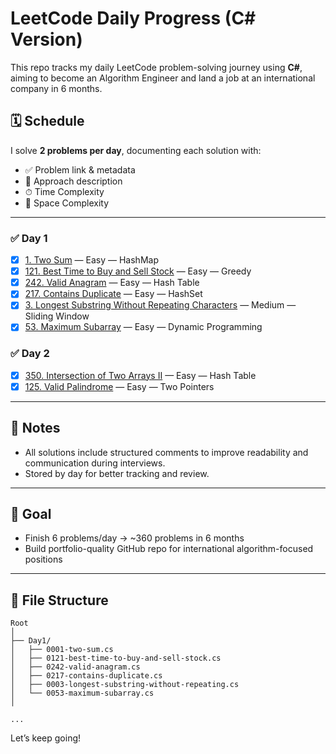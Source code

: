 # LeetCode Daily Progress (C# Version)

This repo tracks my daily LeetCode problem-solving journey using **C#**, aiming to become an Algorithm Engineer and land a job at an international company in 6 months.

## 🗓 Schedule
I solve **2 problems per day**, documenting each solution with:
- ✅ Problem link & metadata
- 🧠 Approach description
- ⏱ Time Complexity
- 🧠 Space Complexity

---

### ✅ Day 1
- [x] [1. Two Sum](https://leetcode.com/problems/two-sum/) — Easy — HashMap
- [x] [121. Best Time to Buy and Sell Stock](https://leetcode.com/problems/best-time-to-buy-and-sell-stock/) — Easy — Greedy
- [x] [242. Valid Anagram](https://leetcode.com/problems/valid-anagram/) — Easy — Hash Table
- [x] [217. Contains Duplicate](https://leetcode.com/problems/contains-duplicate/) — Easy — HashSet
- [x] [3. Longest Substring Without Repeating Characters](https://leetcode.com/problems/longest-substring-without-repeating-characters/) — Medium — Sliding Window
- [x] [53. Maximum Subarray](https://leetcode.com/problems/maximum-subarray/) — Easy — Dynamic Programming

### ✅ Day 2
- [x] [350. Intersection of Two Arrays II](https://leetcode.com/problems/intersection-of-two-arrays-ii/) — Easy — Hash Table
- [x] [125. Valid Palindrome](https://leetcode.com/problems/valid-palindrome/) — Easy — Two Pointers

---

## 📌 Notes
- All solutions include structured comments to improve readability and communication during interviews.
- Stored by day for better tracking and review.

---

## 🎯 Goal
- Finish 6 problems/day → ~360 problems in 6 months
- Build portfolio-quality GitHub repo for international algorithm-focused positions

---

## 📁 File Structure
```
Root
│
├── Day1/
│   ├── 0001-two-sum.cs
│   ├── 0121-best-time-to-buy-and-sell-stock.cs
│   ├── 0242-valid-anagram.cs
│   ├── 0217-contains-duplicate.cs
│   ├── 0003-longest-substring-without-repeating.cs
│   └── 0053-maximum-subarray.cs
│

...
```

Let’s keep going!
